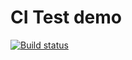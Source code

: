 # CI Test demo

[![Build status](https://ci.appveyor.com/api/projects/status/hvrxanq04ti9q5nh?svg=true)](https://ci.appveyor.com/project/melnikonayana/ajs-8-2-map)
